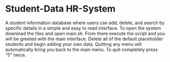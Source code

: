 # Student-Data HR-System
A student information database where users can add, delete, and search by specific details in a simple and easy to read interface.
To open the system download the files and open main.sh. From there execute the script and you will be greeted with the main interface.
Delete all of the default placeholder students and begin adding your own data. Quitting any menu will automatically bring you back
to the main menu. To quit completely press "5" twice.

